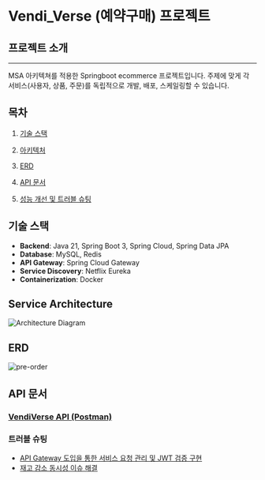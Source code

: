 # Vendi_Verse (예약구매) 프로젝트

## 프로젝트 소개

---
MSA 아키텍쳐를 적용한 Springboot ecommerce 프로젝트입니다.
주제에 맞게 각 서비스(사용자, 상품, 주문)를 독립적으로 개발, 배포, 스케일링할 수 있습니다.

## 목차

[//]: # (1. [프로젝트 개요]&#40;#프로젝트-개요&#41;)
1. [기술 스택](#기술-스택)
2. [아키텍처](#Service-Architecture)
3. [ERD](#ERD)
4. [API 문서](#API-문서)
5. [성능 개선 및 트러블 슈팅](#트러블-슈팅)

   [//]: # (6. [성능 개선 및 트러블 슈팅]&#40;#성능-개선-및-트러블-슈팅&#41;)
   
[//]: # (## 프로젝트 목적)

[//]: # ()
[//]: # (1. Micro Service Architecture&#40;MSA&#41;로의 전환:)

[//]: # (  - 서비스 간 독립성 증가:)

[//]: # ()
[//]: # (2. 재고 관련 동시성 문제 해결을 위한 Redisson 도입:)

[//]: # (  - 분산 환경에서의 동시성 제어: Redisson의 분산 락을 사용하여 여러 서버에서 동시에 접근하는 재고 문제를 해결했습니다.)

[//]: # ()

## 기술 스택

- **Backend**: Java 21, Spring Boot 3, Spring Cloud, Spring Data JPA
- **Database**: MySQL, Redis
- **API Gateway**: Spring Cloud Gateway
- **Service Discovery**: Netflix Eureka
- **Containerization**: Docker

[//]: # (- **CI/CD**: GitHub Actions)

[//]: # (- **Message Broker**: RabbitMQ)

## Service Architecture

![Architecture Diagram](https://github.com/user-attachments/assets/ea6c4f8f-36b2-4eda-ac75-04890ef42808)

## ERD

![pre-order](https://github.com/user-attachments/assets/c5e21d67-e2ac-4490-8c4f-4f4bc412707a)


## API 문서

### [VendiVerse API (Postman)](https://documenter.getpostman.com/view/35281421/2sA3kSoiX7#3bdc97e7-6053-4442-8127-6125d994dee3)

[//]: # (## 성능 개선 및 트러블 슈팅)
[//]: # (## 트러블 슈팅)

[//]: # ()
[//]: # (### 성능 최적화 사례)

[//]: # ()
[//]: # (- Query 성능 개선?)

[//]: # ()
[//]: # (-> 기존 로직 수치 vs 개선 로직 수치)


[//]: # (- Redis Cache 도입)

[//]: # ()
[//]: # (-> LocalCache vs Redis Cache 특징 블로그에 게시)

[//]: # ()
[//]: # (-> Redis에 어떤 방식으로 Cache 저장을 했는지 기록)

[//]: # ()
[//]: # (-> 반복적인 요청에 대해 응답 쿼리 수를 얼마나 줄일 수 있었는지 기록)

[//]: # ()
[//]: # (예&#41; 사례: 캐시를 도입하여 데이터베이스 쿼리 수를 1000건에서 200건으로 줄임.)

[//]: # ()
[//]: # (  수치: 요청당 처리 시간 및 CPU 사용량 감소율.)

### 트러블 슈팅

[//]: # (- JWT vs Session)
- [API Gateway 도입을 통한 서비스 요청 관리 및 JWT 검증 구현](https://challduck.tistory.com/29)
- [재고 감소 동시성 이슈 해결](https://challduck.tistory.com/30)

[//]: # (- 예약구매 상품 오픈 시간 이전 구매 이슈)
